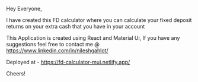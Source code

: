 Hey Everyone,

I have created this FD calculator where you can calculate your fixed deposit returns on your extra cash that you have in your account

This Application is created using React and Material Ui, If you have any suggestions feel free to contact me @ https://www.linkedin.com/in/nileshgahlot/

Deployed at - https://fd-calculator-mui.netlify.app/

Cheers!
